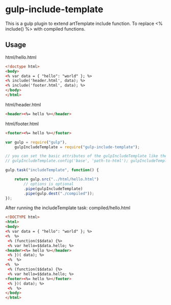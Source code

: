 # gulp-include-template
This is a gulp plugin to extend artTemplate include function. To replace &lt;% include() %> with compiled functions.

## Usage

html/hello.html

```html
<!doctype html>
<body>
<% var data = { "hello": "world" }; %>
<% include('header.html', data); %>
<% include('footer.html', data); %>
</body>
</html>
```

html/header.html

```html
<header><%= hello %></header>
```

html/footer.html

```html
<footer><%= hello %></footer>
```

```javascript
var gulp = require("gulp"),
    gulpIncludeTemplate = require("gulp-include-template");

// you can set the basic attributes of the gulpIncludeTemplate like the artTemplate
// gulpIncludeTemplate.config('base', 'path-to-html'); gulpIncludeTemplate.config('ext', 'your-default-file-extension');

gulp.task("includeTemplate", function() {

    return gulp.src("../html/hello.html")
        // options is optional
        .pipe(gulpIncludeTemplate)
        .pipe(gulp.dest("./compiled"));
});
```
After running the includeTemplate task:
compiled/hello.html

```html
<!DOCTYPE html>
<html>
<body>
<% var data = { "hello": "world" }; %>
<%  %>
 <% (function($$data) {%>
 <% var hello=$$data.hello; %>
<header><%= hello %></header>
 <% })( data); %>
 <%  %>
<%  %>
 <% (function($$data) {%>
 <% var hello=$$data.hello; %>
<footer><%= hello %></footer>
 <% })( data); %>
 <%  %>
</body>
</html>
```

